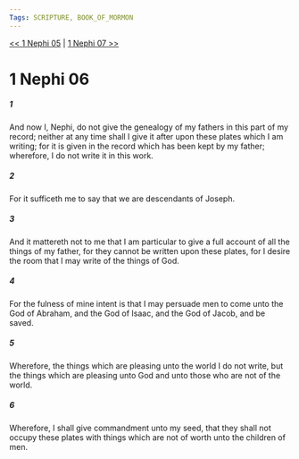 ```yaml
---
Tags: SCRIPTURE, BOOK_OF_MORMON
---
```


[<< 1 Nephi 05](BOOK_OF_MORMON/01_1_Nephi/1_Nephi_05.md) | [1 Nephi 07 >>](BOOK_OF_MORMON/01_1_Nephi/1_Nephi_07.md)

# 1 Nephi 06

##### 1
 And now I, Nephi, do not give the genealogy of my fathers in this part of my record; neither at any time shall I give it after upon these plates which I am writing; for it is given in the record which has been kept by my father; wherefore, I do not write it in this work.
##### 2
 For it sufficeth me to say that we are descendants of Joseph.
##### 3
 And it mattereth not to me that I am particular to give a full account of all the things of my father, for they cannot be written upon these plates, for I desire the room that I may write of the things of God.
##### 4
 For the fulness of mine intent is that I may persuade men to come unto the God of Abraham, and the God of Isaac, and the God of Jacob, and be saved.
##### 5
 Wherefore, the things which are pleasing unto the world I do not write, but the things which are pleasing unto God and unto those who are not of the world.
##### 6
 Wherefore, I shall give commandment unto my seed, that they shall not occupy these plates with things which are not of worth unto the children of men.
